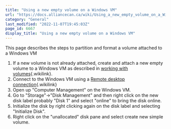 ```yaml
---
title: "Using a new empty volume on a Windows VM"
url: "https://docs.alliancecan.ca/wiki/Using_a_new_empty_volume_on_a_Windows_VM"
category: "General"
last_modified: "2022-11-07T19:45:03Z"
page_id: 6667
display_title: "Using a new empty volume on a Windows VM"
---
```


This page describes the steps to partition and format a volume attached to a Windows VM

1.  If a new volume is not already attached, create and attach a new empty volume to a Windows VM as described in [ working with volumes](https://docs.alliancecan.ca/Working_with_volumes " working with volumes"){.wikilink}.
2.  Connect to the Windows VM using a [ Remote desktop connection](https://docs.alliancecan.ca/Creating_a_Windows_VM#Remote_desktop_connection " Remote desktop connection"){.wikilink}
3.  Open up \"Computer Management\" on the Windows VM.
4.  Go to \"Storage\"-\>\"Disk Management\" and then right click on the new disk label probably \"Disk 1\" and select \"online\" to bring the disk online.
5.  Initialize the disk by right clicking again on the disk label and selecting \"Initialize Disk\".
6.  Right click on the \"unallocated\" disk pane and select create new simple volume.
